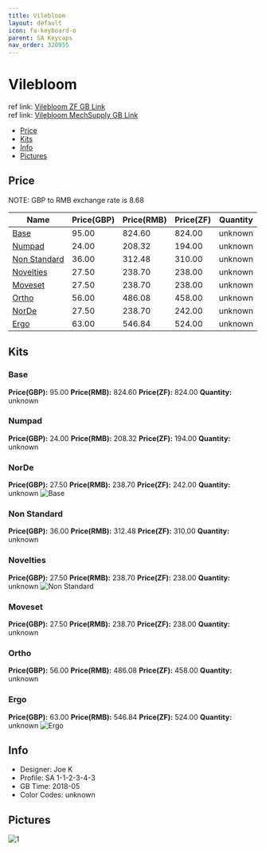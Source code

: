 ```yaml
---
title: Vilebloom 
layout: default
icon: fa-keyboard-o
parent: SA Keycaps
nav_order: 320955
---
```


# Vilebloom 

ref link: [Vilebloom ZF GB Link](http://www.zfrontier.com/m/3714)  
ref link: [Vilebloom MechSupply GB Link](http://www.mechsupply.co.uk/product/sa-vilebloom)

* [Price](#price)
* [Kits](#kits)
* [Info](#info)
* [Pictures](#pictures)


## Price  
NOTE: GBP to RMB exchange rate is 8.68

| Name          | Price(GBP)    |  Price(RMB) |  Price(ZF) | Quantity |
| ------------- | ------------- |  ---------- |  --------- | -------- |
|[Base](#base)|95.00|824.60|824.00|unknown|
|[Numpad](#numpad)|24.00|208.32|194.00|unknown|
|[Non Standard](#nonstandard)|36.00|312.48|310.00|unknown|
|[Novelties](#novelties)|27.50|238.70|238.00|unknown|
|[Moveset](#moveset)|27.50|238.70|238.00|unknown|
|[Ortho](#ortho)|56.00|486.08|458.00|unknown|
|[NorDe](#norde)|27.50|238.70|242.00|unknown|
|[Ergo](#ergo)|63.00|546.84|524.00|unknown|


## Kits
### Base
**Price(GBP):** 95.00    **Price(RMB):** 824.60    **Price(ZF):** 824.00    **Quantity:** unknown
### Numpad
**Price(GBP):** 24.00    **Price(RMB):** 208.32    **Price(ZF):** 194.00    **Quantity:** unknown
### NorDe
**Price(GBP):** 27.50    **Price(RMB):** 238.70    **Price(ZF):** 242.00    **Quantity:** unknown
<img src="{{ 'assets/images/sa-keycaps/vilebloom/kits_pics/base-numpad-norde.jpg'| relative_url }}" alt="Base" class="image featured">

### Non Standard
**Price(GBP):** 36.00    **Price(RMB):** 312.48    **Price(ZF):** 310.00    **Quantity:** unknown
### Novelties
**Price(GBP):** 27.50    **Price(RMB):** 238.70    **Price(ZF):** 238.00    **Quantity:** unknown
<img src="{{ 'assets/images/sa-keycaps/vilebloom/kits_pics/non-standard-novelties.jpg' | relative_url }}" alt="Non Standard" class="image featured">

### Moveset
**Price(GBP):** 27.50    **Price(RMB):** 238.70    **Price(ZF):** 238.00    **Quantity:** unknown
### Ortho
**Price(GBP):** 56.00    **Price(RMB):** 486.08    **Price(ZF):** 458.00    **Quantity:** unknown
### Ergo
**Price(GBP):** 63.00    **Price(RMB):** 546.84    **Price(ZF):** 524.00    **Quantity:** unknown
<img src="{{ 'assets/images/sa-keycaps/vilebloom/kits_pics/ortho-ergo.jpg' | relative_url }}" alt="Ergo" class="image featured">


## Info
* Designer: Joe K
* Profile: SA 1-1-2-3-4-3
* GB Time: 2018-05
* Color Codes: unknown  


## Pictures
<img src="{{ 'assets/images/sa-keycaps/vilebloom/rendering_pics/1.jpg' | relative_url }}" alt="1" class="image featured">
